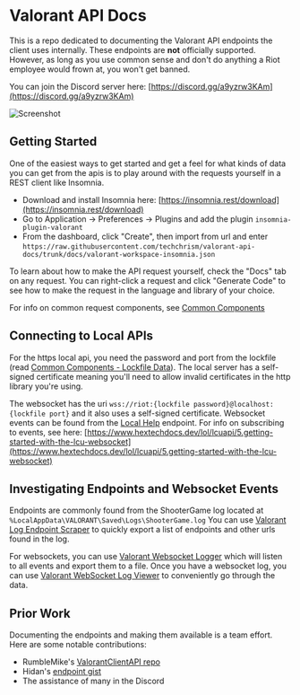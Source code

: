 <!-- This file is automatically generated! Do not edit it directly! See https://github.com/techchrism/valorant-api-docs/blob/trunk/contributing.md for more information. -->

# Valorant API Docs

This is a repo dedicated to documenting the Valorant API endpoints the client uses internally.
These endpoints are **not** officially supported.
However, as long as you use common sense and don't do anything a Riot employee would frown at, you won't get banned.

You can join the Discord server here: [https://discord.gg/a9yzrw3KAm](https://discord.gg/a9yzrw3KAm)

![Screenshot](https://i.imgur.com/dFWuYt2.png)

## Getting Started

One of the easiest ways to get started and get a feel for what kinds of data you can get from the apis is to play around
with the requests yourself in a REST client like Insomnia.

 - Download and install Insomnia here: [https://insomnia.rest/download](https://insomnia.rest/download)
 - Go to Application -> Preferences -> Plugins and add the plugin `insomnia-plugin-valorant`
 - From the dashboard, click "Create", then import from url and enter `https://raw.githubusercontent.com/techchrism/valorant-api-docs/trunk/docs/valorant-workspace-insomnia.json`

To learn about how to make the API request yourself, check the "Docs" tab on any request.
You can right-click a request and click "Generate Code" to see how to make the request in the language and library of your choice.

For info on common request components, see [Common Components](common-components.md)

## Connecting to Local APIs

For the https local api, you need the password and port from the lockfile (read [Common Components - Lockfile Data](common-components.md#lockfile-data)).
The local server has a self-signed certificate meaning you'll need to allow invalid certificates in the http library you're using.

The websocket has the uri `wss://riot:{lockfile password}@localhost:{lockfile port}` and it also uses a self-signed certificate.
Websocket events can be found from the [Local Help](Useful%20Local/GET%20Local%20Help.md) endpoint. For info on subscribing to events, see here: [https://www.hextechdocs.dev/lol/lcuapi/5.getting-started-with-the-lcu-websocket](https://www.hextechdocs.dev/lol/lcuapi/5.getting-started-with-the-lcu-websocket)

## Investigating Endpoints and Websocket Events

Endpoints are commonly found from the ShooterGame log located at `%LocalAppData\VALORANT\Saved\Logs\ShooterGame.log`
You can use [Valorant Log Endpoint Scraper](https://github.com/techchrism/valorant-log-endpoint-scraper) to quickly export a list of endpoints and other urls found in the log.

For websockets, you can use [Valorant Websocket Logger](https://github.com/techchrism/valorant-websocket-logger) which will listen to all events and export them to a file.
Once you have a websocket log, you can use [Valorant WebSocket Log Viewer](https://github.com/techchrism/valorant-websocket-log-viewer) to conveniently go through the data.

## Prior Work

Documenting the endpoints and making them available is a team effort. Here are some notable contributions:
 - RumbleMike's [ValorantClientAPI repo](https://github.com/RumbleMike/ValorantClientAPI)
 - Hidan's [endpoint gist](https://gist.github.com/Kavan72/b6e0bfdf21d610148f64df878b8a2cc5)
 - The assistance of many in the Discord

